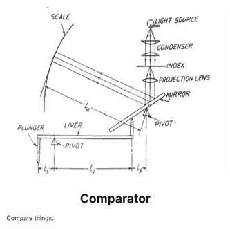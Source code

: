 <div align="center"><img src="docs/comparator.jpg" alt="Comparator" height="384" width="576"><h1>Comparator</h1></div>

Compare things.
